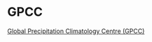 # GPCC
[Global Precipitation Climatology Centre (GPCC)](https://www.dwd.de/EN/ourservices/gpcc/gpcc.html)
